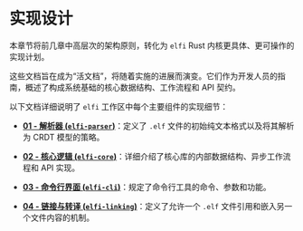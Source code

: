 # 实现设计

本章节将前几章中高层次的架构原则，转化为 `elfi` Rust 内核更具体、更可操作的实现计划。

这些文档旨在成为“活文档”，将随着实施的进展而演变。它们作为开发人员的指南，概述了构成系统基础的核心数据结构、工作流程和 API 契约。

以下文档详细说明了 `elfi` 工作区中每个主要组件的实现细节：

- **[01 - 解析器 (`elfi-parser`)](./01-parser_and_format.md)**：定义了 `.elf` 文件的初始纯文本格式以及将其解析为 CRDT 模型的策略。

- **[02 - 核心逻辑 (`elfi-core`)](./02-core_logic.md)**：详细介绍了核心库的内部数据结构、异步工作流程和 API 实现。

- **[03 - 命令行界面 (`elfi-cli`)](./03-cli.md)**：规定了命令行工具的命令、参数和功能。

- **[04 - 链接与转译 (`elfi-linking`)](./04-linking_and_transclusion.md)**：定义了允许一个 `.elf` 文件引用和嵌入另一个文件内容的机制。